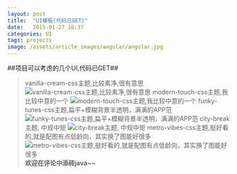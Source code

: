 ```yaml
---
layout: post
title:  "UI模板(代码已GET)"
date:   2015-01-27 18:37
categories: UI
tags: projects
image: /assets/article_images/angular/angular.jpg
---
```

##项目可以考虑的几个UI,代码已GET##
> vanilla-cream-css主题,比较素净,很有意思
![ vanilla-cream-css主题,比较素净,很有意思](/assets/article_images/UI备选/vanilla-cream-css.jpg ) 
>  modern-touch-css主题,我比较中意的一个
![ modern-touch-css主题,我比较中意的一个](/assets/article_images/UI备选/modern-touch-css.jpg) 
> funky-tunes-css主题,扁平+模糊背景半透明，满满的APP范
![ funky-tunes-css主题,扁平+模糊背景半透明，满满的APP范](/assets/article_images/UI备选/funky-tunes-css.jpg) 
> city-break主题, 中规中矩
![city-break主题, 中规中矩](/assets/article_images/UI备选/city-break-css.jpg)
> metro-vibes-css主题,挺好看的,就是配图有点低龄向，其实换了图能好很多
![metro-vibes-css主题,挺好看的,就是配图有点低龄向，其实换了图能好很多 ](/assets/article_images/UI备选/metro-vibes-css.jpg)
**欢迎在评论中添砖java~~**
